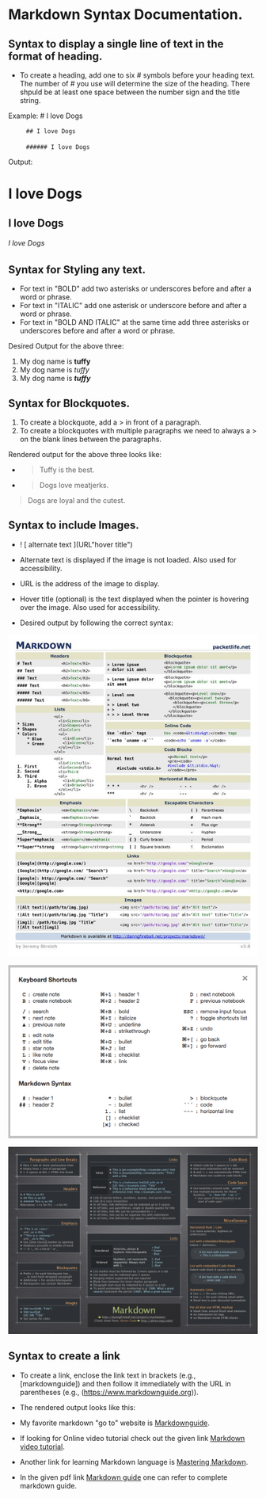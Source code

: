 
# Markdown Syntax Documentation.

   ## Syntax to display a single line of text in the format of heading.    
   * To create a heading, add one to six # symbols before your heading text. The number of # you 
        use will determine the size of the heading. There shpuld be at least one space between the number sign 
        and the title string.
     
  Example:
         # I love Dogs
         
         ## I love Dogs
         
         ###### I love Dogs
         
      
   Output:
   # I love Dogs
   ## I love Dogs
   ###### I love Dogs 
   
   ## Syntax for Styling any text.
   * For text in "BOLD" add two asterisks or underscores before and after a word or phrase.  
   * For text in "ITALIC" add one asterisk or underscore before and after a word or phrase.
   * For text in "BOLD AND ITALIC" at the same time add three asterisks or underscores before and after a word or phrase.
   
   Desired Output for the above three:
   
   1. My dog name is **tuffy**
   1. My dog name is *tuffy*
   1. My dog name is ***tuffy***
   
   ## Syntax for Blockquotes.
   
   1. To create a blockquote, add a > in front of a paragraph.
   1. To create a blockquotes with multiple paragraphs we need to always a > on the blank lines between the paragraphs.
   
   Rendered output for the above three looks like:
   
   * > Tuffy is the best.
  
   * > Dogs love meatjerks.
   >
   > Dogs are loyal and the cutest.
  
  ## Syntax to include Images.
  
   * ! [ alternate text ](URL"hover title")
      
   * Alternate text is displayed if the image is not loaded. Also used for accessibility.

   * URL is the address of the image to display.

   * Hover title (optional) is the text displayed when the pointer is hovering over the image. Also used for accessibility.
   
   * Desired output by following the correct syntax:
   
   ![](markdowncheatsheet.jpg)
   
   ![](notejoy_markdown_syntax.png)
   
   ![](chartsheet_for_markdown.png)
   
   
   ## Syntax to create a link
   
   * To create a link, enclose the link text in brackets (e.g., [markdownguide]) and then follow it immediately with the URL in parentheses (e.g., (https://www.markdownguide.org)).
   
   * The rendered output looks like this:
   
   * My favorite markdown "go to" website is [Markdownguide](https://www.markdownguide.org).
   
   * If looking for Online video tutorial check out the given link [Markdown video tutorial](https://www.youtube.com/watch?v=6A5EpqqDOdk&t).
   
   * Another link for learning Markdown language is [Mastering Markdown](https://guides.github.com/features/mastering-markdown).
   
   * In the given pdf link [Markdown guide](https://www.markdownguide.org/assets/book/markdown-guide.pdf) one can refer to complete markdown guide.
